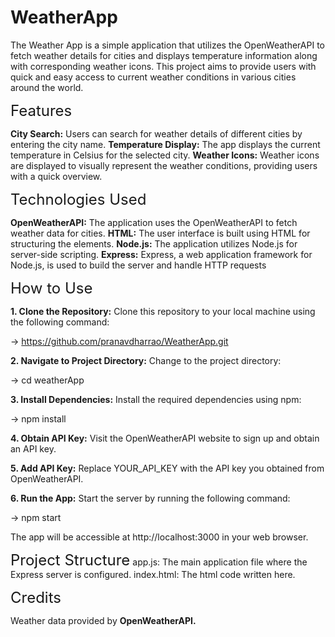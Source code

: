 # WeatherApp

The Weather App is a simple application that utilizes the OpenWeatherAPI to fetch weather details for cities and displays temperature information along with corresponding weather icons. This project aims to provide users with quick and easy access to current weather conditions in various cities around the world.

<font size="+2">Features</font>


**City Search:** Users can search for weather details of different cities by entering the city name.
**Temperature Display:** The app displays the current temperature in Celsius for the selected city.
**Weather Icons:** Weather icons are displayed to visually represent the weather conditions, providing users with a quick overview.

<font size="+2">Technologies Used</font>

**OpenWeatherAPI:** The application uses the OpenWeatherAPI to fetch weather data for cities.
**HTML:** The user interface is built using HTML for structuring the elements.
**Node.js:** The application utilizes Node.js for server-side scripting.
**Express:** Express, a web application framework for Node.js, is used to build the server and handle HTTP requests

<font size="+2">How to Use</font>

**1. Clone the Repository:** Clone this repository to your local machine using the following command:

-> https://github.com/pranavdharrao/WeatherApp.git

**2. Navigate to Project Directory:** Change to the project directory:

-> cd weatherApp

**3. Install Dependencies:** Install the required dependencies using npm:

-> npm install

**4. Obtain API Key:** Visit the OpenWeatherAPI website to sign up and obtain an API key.

**5. Add API Key:** Replace YOUR_API_KEY with the API key you obtained from OpenWeatherAPI.

**6. Run the App:** Start the server by running the following command:

-> npm start

The app will be accessible at http://localhost:3000 in your web browser.


<font size="+2">Project Structure</font>
app.js: The main application file where the Express server is configured.
index.html: The html code written here.

<font size="+2">Credits</font>

Weather data provided by **OpenWeatherAPI.**